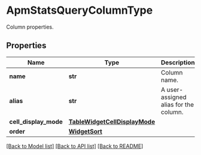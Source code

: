 # ApmStatsQueryColumnType

Column properties.

## Properties
Name | Type | Description | Notes
------------ | ------------- | ------------- | -------------
**name** | **str** | Column name. | 
**alias** | **str** | A user-assigned alias for the column. | [optional] 
**cell_display_mode** | [**TableWidgetCellDisplayMode**](TableWidgetCellDisplayMode.md) |  | [optional] 
**order** | [**WidgetSort**](WidgetSort.md) |  | [optional] 

[[Back to Model list]](README.md#documentation-for-models) [[Back to API list]](README.md#documentation-for-api-endpoints) [[Back to README]](README.md)


